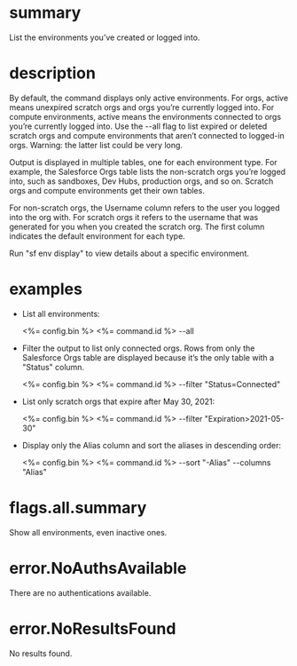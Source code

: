 # summary
  
List the environments you’ve created or logged into.

# description

By default, the command displays only active environments. For orgs, active means unexpired scratch orgs and orgs you’re currently logged into. For compute environments, active means the environments connected to orgs you’re currently logged into. Use the --all flag to list expired or deleted scratch orgs and compute environments that aren’t connected to logged-in orgs. Warning: the latter list could be very long.

Output is displayed in multiple tables, one for each environment type.  For example, the Salesforce Orgs table lists the non-scratch orgs you’re logged into, such as sandboxes, Dev Hubs, production orgs, and so on. Scratch orgs and compute environments get their own tables.

For non-scratch orgs, the Username column refers to the user you logged into the org with. For scratch orgs it refers to the username that was generated for you when you created the scratch org. The first column indicates the default environment for each type.

Run "sf env display" to view details about a specific environment.

# examples

- List all environments:

  <%= config.bin %> <%= command.id %> --all

- Filter the output to list only connected orgs. Rows from only the Salesforce Orgs table are displayed because it’s the only table with a "Status" column.

  <%= config.bin %> <%= command.id %> --filter "Status=Connected"

- List only scratch orgs that expire after May 30, 2021:

  <%= config.bin %> <%= command.id %> --filter "Expiration>2021-05-30"

- Display only the Alias column and sort the aliases in descending order:

  <%= config.bin %> <%= command.id %> --sort "-Alias" --columns "Alias"

# flags.all.summary

Show all environments, even inactive ones.

# error.NoAuthsAvailable

There are no authentications available.

# error.NoResultsFound

No results found.
